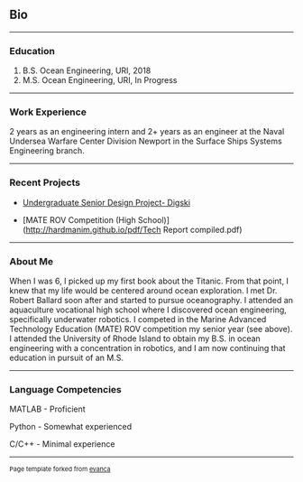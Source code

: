 ## Bio

---
### Education

1. B.S. Ocean Engineering, URI, 2018
2. M.S. Ocean Engineering, URI, In Progress

---
### Work Experience

2 years as an engineering intern and 2+ years as an engineer at the Naval Undersea Warfare Center Division Newport in the Surface Ships Systems Engineering branch.

---
### Recent Projects

- [Undergraduate Senior Design Project- Digski](http://hardmanim.github.io/pdf/OCE_495_Report.pdf)

- [MATE ROV Competition (High School)](http://hardmanim.github.io/pdf/Tech Report compiled.pdf)

---
### About Me

When I was 6, I picked up my first book about the Titanic. From that point, I knew that my life would be centered around ocean exploration.
I met Dr. Robert Ballard soon after and started to pursue oceanography. I attended an aquaculture vocational high school where I discovered ocean engineering,
specifically underwater robotics. I competed in the Marine Advanced Technology Education (MATE) ROV competition my senior year (see above). I attended the
University of Rhode Island to obtain my B.S. in ocean engineering with a concentration in robotics, and I am now continuing that education in pursuit of an
M.S.

---
### Language Competencies

MATLAB - Proficient

Python - Somewhat experienced

C/C++ -  Minimal experience

---
<p style="font-size:11px">Page template forked from <a href="https://github.com/evanca/quick-portfolio">evanca</a></p>
<!-- Remove above link if you don't want to attibute -->
